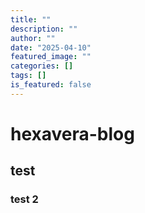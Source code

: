 ```yaml
---
title: ""
description: ""
author: ""
date: "2025-04-10"
featured_image: ""
categories: []
tags: []
is_featured: false
---
```


# hexavera-blog

## test

### test 2

